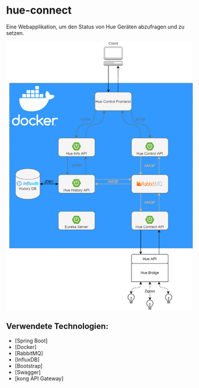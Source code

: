 # hue-connect

Eine Webapplikation, um den Status von Hue Geräten abzufragen und zu setzen.

![system_components]

## Verwendete Technologien:
* [Spring Boot]
* [Docker]
* [RabbitMQ]
* [InfluxDB]
* [Bootstrap]
* [Swagger]
* [kong API Gateway]

[system_components]: system_components.png
